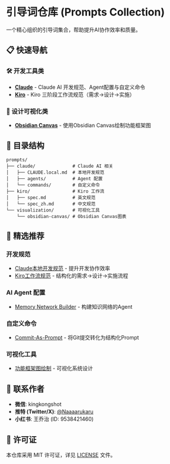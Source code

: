 # 引导词仓库 (Prompts Collection)

一个精心组织的引导词集合，帮助提升AI协作效率和质量。

## 📋 快速导航

### 🛠️ 开发工具类
- **[Claude](./prompts/claude/)** - Claude AI 开发规范、Agent配置与自定义命令
- **[Kiro](./prompts/kiro/)** - Kiro 三阶段工作流规范（需求→设计→实施）

### 🎨 设计可视化类  
- **[Obsidian Canvas](./prompts/visualization/obsidian-canvas/)** - 使用Obsidian Canvas绘制功能框架图

## 📂 目录结构

```
prompts/
├── claude/              # Claude AI 相关
│   ├── CLAUDE.local.md  # 本地开发规范
│   ├── agents/          # Agent 配置
│   └── commands/        # 自定义命令
├── kiro/                # Kiro 工作流
│   ├── spec.md          # 英文规范
│   └── spec_zh.md       # 中文规范
└── visualization/       # 可视化工具
    └── obsidian-canvas/ # Obsidian Canvas图表
```

## 🌟 精选推荐

### 开发规范
- [Claude本地开发规范](./prompts/claude/CLAUDE.local.md) - 提升开发协作效率
- [Kiro工作流规范](./prompts/kiro/spec_zh.md) - 结构化的需求→设计→实施流程

### AI Agent 配置
- [Memory Network Builder](./prompts/claude/agents/memory-network-builder.md) - 构建知识网络的Agent

### 自定义命令
- [Commit-As-Prompt](./prompts/claude/commands/commit-as-prompt.md) - 将Git提交转化为结构化Prompt

### 可视化工具
- [功能框架图绘制](./prompts/visualization/obsidian-canvas/使用%20Obsidian%20Canvas%20绘制功能框架图.md) - 可视化系统设计

## 👤 联系作者

- **微信**: kingkongshot
- **推特 (Twitter/X)**: [@Naaaarukaru](https://x.com/Naaaarukaru)
- **小红书**: 王乔治 (ID: 9538421460)


## 📄 许可证

本仓库采用 MIT 许可证，详见 [LICENSE](./LICENSE) 文件。